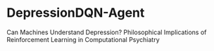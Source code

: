 # DepressionDQN-Agent
Can Machines Understand Depression? Philosophical Implications of Reinforcement Learning in Computational Psychiatry

